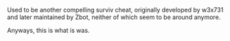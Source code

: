 Used to be another compelling surviv cheat, originally developed by w3x731 and later maintained by Zbot, neither of which seem to be around anymore.

Anyways, this is what is was.

